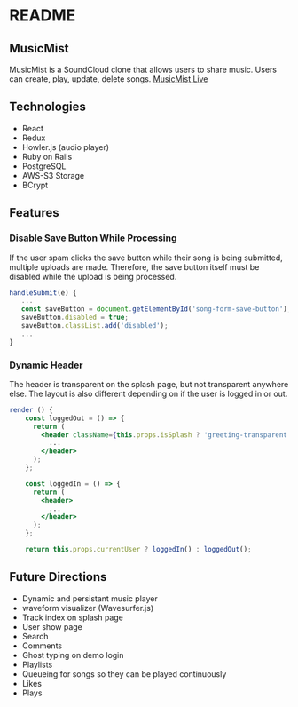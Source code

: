 # README

## MusicMist 

MusicMist is a SoundCloud clone that allows users to share music. Users can create, play, update, delete songs. [MusicMist Live](https://music-mist.herokuapp.com/)


## Technologies 

* React 
* Redux 
* Howler.js (audio player)
* Ruby on Rails 
* PostgreSQL
* AWS-S3 Storage
* BCrypt


## Features 

### Disable Save Button While Processing 

If the user spam clicks the save button while their song is being submitted, multiple uploads are made. Therefore, the save button itself must be disabled while the upload is being processed.

 ```jsx 
handleSubmit(e) {
	...
    const saveButton = document.getElementById('song-form-save-button');
    saveButton.disabled = true;
    saveButton.classList.add('disabled');
    ...
}

 ```


### Dynamic Header 

The header is transparent on the splash page, but not transparent anywhere else. The layout is also different depending on if the user is logged in or out.

```jsx 
render () {
    const loggedOut = () => {
      return (
        <header className={this.props.isSplash ? 'greeting-transparent' : '' }>
          ...
        </header>
      );
    };

    const loggedIn = () => {
      return (
        <header>
          ...
        </header>
      );
    };

    return this.props.currentUser ? loggedIn() : loggedOut();
```


## Future Directions 

* Dynamic and persistant music player
* waveform visualizer (Wavesurfer.js)
* Track index on splash page
* User show page
* Search
* Comments 
* Ghost typing on demo login
* Playlists
* Queueing for songs so they can be played continuously
* Likes 
* Plays
